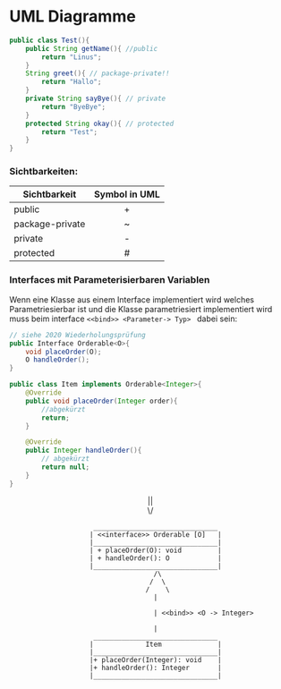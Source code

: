 # UML Diagramme

```java
public class Test(){
    public String getName(){ //public
        return "Linus";
    }
    String greet(){ // package-private!!
        return "Hallo";
    }
    private String sayBye(){ // private
        return "ByeBye";
    }
    protected String okay(){ // protected
        return "Test";
    }
}
```

### Sichtbarkeiten:

| Sichtbarkeit    | Symbol in UML |
|-----------------|:-------------:|
| public          |       +       |
| package-private |       ~       |
| private         |       -       |
| protected       |       #       |

### Interfaces mit Parameterisierbaren Variablen

Wenn eine Klasse aus einem Interface implementiert wird welches Parametriesierbar ist und die Klasse parametriesiert implementiert wird muss beim interface ```<<bind>> <Parameter-> Typ> ``` dabei sein:

```java
// siehe 2020 Wiederholungsprüfung
public Interface Orderable<O>{
    void placeOrder(O);
    O handleOrder();
}

public class Item implements Orderable<Integer>{
    @Override
    public void placeOrder(Integer order){
        //abgekürzt
        return;
    }

    @Override
    public Integer handleOrder(){
        // abgekürzt
        return null;
    }
}
```


<p align=center> || <br>\/</p>


```uml
                     _______________________________
                    | <<interface>> Orderable [O]   |
                    |_______________________________|
                    | + placeOrder(O): void         |
                    | + handleOrder(): O            |
                    |_______________________________|
                                    /\
                                   /  \
                                  /    \
                                    |

                                    | <<bind>> <O -> Integer>
            
                                    |
                     _______________________________
                    |             Item              |
                    |_______________________________|
                    |+ placeOrder(Integer): void    |
                    |+ handleOrder(): Integer       |
                    |_______________________________|
```